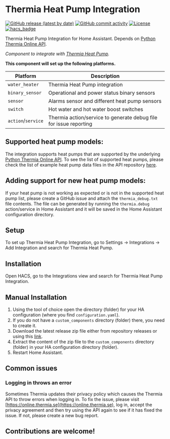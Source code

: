 # Thermia Heat Pump Integration

[![GitHub release (latest by date)](https://img.shields.io/github/v/release/klejejs/ha-thermia-heat-pump-integration?style=for-the-badge)](https://github.com/klejejs/ha-thermia-heat-pump-integration/releases)
[![GitHub commit activity](https://img.shields.io/github/commit-activity/y/klejejs/ha-thermia-heat-pump-integration?style=for-the-badge)](https://github.com/klejejs/ha-thermia-heat-pump-integration/commits)
[![License](https://img.shields.io/github/license/custom-components/blueprint.svg?style=for-the-badge)](LICENSE)
[![hacs_badge](https://img.shields.io/badge/HACS-Default-41BDF5.svg?style=for-the-badge)](https://github.com/hacs/integration)

Thermia Heat Pump Integration for Home Assistant. Depends on [Python Thermia Online API](https://github.com/klejejs/python-thermia-online-api).

_Component to integrate with [Thermia Heat Pump](https://github.com/klejejs/ha-thermia-heat-pump-integration)._

**This component will set up the following platforms.**

Platform | Description
-- | --
`water_heater` | Thermia Heat Pump integration
`binary_sensor` | Operational and power status binary sensors
`sensor` | Alarms sensor and different heat pump sensors
`switch` | Hot water and hot water boost switches
`action`/`service` | Thermia action/service to generate debug file for issue reporting

## Supported heat pump models:

The integration supports heat pumps that are supported by the underlying [Python Thermia Online API](https://github.com/klejejs/python-thermia-online-api). To see the list of supported heat pumps, please check the list of example heat pump data files in the API repository [here](https://github.com/klejejs/python-thermia-online-api/tree/main/ThermiaOnlineAPI/tests/debug_files).

## Adding support for new heat pump models:

If your heat pump is not working as expected or is not in the supported heat pump list, please create a GitHub issue and attach the `thermia_debug.txt` file contents. The file can be generated by running the `thermia.debug` action/service in Home Assistant and it will be saved in the Home Assistant configuration directory.

## Setup

To set up Thermia Heat Pump Integration, go to Settings -> Integrations -> Add Integration and search for Thermia Heat Pump.

## Installation

Open HACS, go to the Integrations view and search for Thermia Heat Pump Integration.

## Manual Installation

1. Using the tool of choice open the directory (folder) for your HA configuration (where you find `configuration.yaml`).
2. If you do not have a `custom_components` directory (folder) there, you need to create it.
3. Download the latest release zip file either from repository releases or using this [link](https://github.com/klejejs/python-thermia-online-api/releases/latest/download/thermia.zip).
4. Extract the content of the zip file to the `custom_components` directory (folder) in your HA configuration directory (folder).
5. Restart Home Assistant.

## Common issues

### Logging in throws an error

Sometimes Thermia updates their privacy policy which causes the Thermia API to throw errors when logging in. To fix the issue, please visit [https://online.thermia.se](https://online.thermia.se), log in, accept the privacy agreement and then try using the API again to see if it has fixed the issue. If not, please create a new bug report.

## Contributions are welcome!
